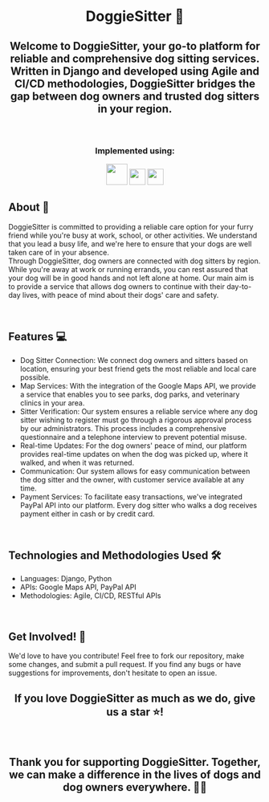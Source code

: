 # <p align="center"> DoggieSitter 🐶 </p>

## <p align="center"> Welcome to DoggieSitter, your go-to platform for reliable and comprehensive dog sitting services. Written in Django and developed using Agile and CI/CD methodologies, DoggieSitter bridges the gap between dog owners and trusted dog sitters in your region.</p>

<br>

### <p align ="center"> Implemented using: </p>
<p align ="center">
<a href="https://www.djangoproject.com/" target="_blank" rel="noreferrer">   <img src="https://cdn.icon-icons.com/icons2/2415/PNG/512/django_original_logo_icon_146559.png" width="42" height="42"/></a>
<a href="https://www.python.org/" target="_blank" rel="noreferrer">   <img src="https://upload.wikimedia.org/wikipedia/commons/thumb/c/c3/Python-logo-notext.svg/800px-Python-logo-notext.svg.png" width="32" height="32" /></a>
<a href="https://developers.google.com/maps?hl=he" target="_blank" rel="noreferrer">   <img src="https://miro.medium.com/v2/resize:fit:1050/0*iReGwQyEHhyn1jsD.png" width="32" height="32" /></a>
</p>

## About 📖
DoggieSitter is committed to providing a reliable care option for your furry friend while you're busy at work, school, or other activities. We understand that you lead a busy life, and we're here to ensure that your dogs are well taken care of in your absence.
<br>
Through DoggieSitter, dog owners are connected with dog sitters by region. While you're away at work or running errands, you can rest assured that your dog will be in good hands and not left alone at home. Our main aim is to provide a service that allows dog owners to continue with their day-to-day lives, with peace of mind about their dogs' care and safety.

<br>

## Features 💻
 -  Dog Sitter Connection: We connect dog owners and sitters based on location, ensuring your best friend gets the most reliable and local care possible.
 -  Map Services: With the integration of the Google Maps API, we provide a service that enables you to see parks, dog parks, and veterinary clinics in your area.
 -  Sitter Verification: Our system ensures a reliable service where any dog sitter wishing to register must go through a rigorous approval process by our administrators. This process includes a comprehensive questionnaire and a telephone interview to prevent potential misuse.
 -  Real-time Updates: For the dog owners' peace of mind, our platform provides real-time updates on when the dog was picked up, where it walked, and when it was returned.
 -  Communication: Our system allows for easy communication between the dog sitter and the owner, with customer service available at any time.
 -  Payment Services: To facilitate easy transactions, we've integrated PayPal API into our platform. Every dog sitter who walks a dog receives payment either in cash or by credit card.

<br>

## Technologies and Methodologies Used 🛠️
 -  Languages: Django, Python
 -  APIs: Google Maps API, PayPal API
 -  Methodologies: Agile, CI/CD, RESTful APIs

<br>

## Get Involved! 👋
We'd love to have you contribute! Feel free to fork our repository, make some changes, and submit a pull request. If you find any bugs or have suggestions for improvements, don't hesitate to open an issue.

## <p align="center">If you love DoggieSitter as much as we do, give us a star ⭐️! </p>

  <br>
  
## <p align="center">Thank you for supporting DoggieSitter. Together, we can make a difference in the lives of dogs and dog owners everywhere. 🐾💖</p>
